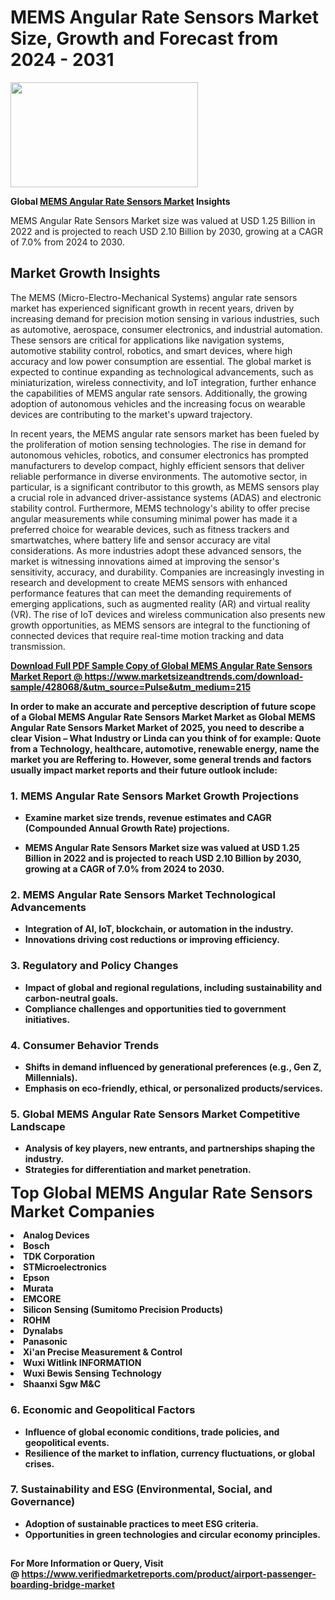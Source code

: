 <H1>MEMS Angular Rate Sensors Market Size, Growth and Forecast from 2024 - 2031</H1><img class="aligncenter size-medium wp-image-584254" src="https://thirdeyenews.in/wp-content/uploads/2024/09/Global-Market-Research-300x168.jpeg" alt="" width="300" height="168" /><p><strong>Global&nbsp;<a href="https://www.marketsizeandtrends.com/download-sample/428068/&amp;utm_source=Pulse&amp;utm_medium=215">MEMS Angular Rate Sensors Market</a> Insights</strong></p><p>MEMS Angular Rate Sensors Market size was valued at USD 1.25 Billion in 2022 and is projected to reach USD 2.10 Billion by 2030, growing at a CAGR of 7.0% from 2024 to 2030.</p><p><h2>Market Growth Insights</h2> <p>The MEMS (Micro-Electro-Mechanical Systems) angular rate sensors market has experienced significant growth in recent years, driven by increasing demand for precision motion sensing in various industries, such as automotive, aerospace, consumer electronics, and industrial automation. These sensors are critical for applications like navigation systems, automotive stability control, robotics, and smart devices, where high accuracy and low power consumption are essential. The global market is expected to continue expanding as technological advancements, such as miniaturization, wireless connectivity, and IoT integration, further enhance the capabilities of MEMS angular rate sensors. Additionally, the growing adoption of autonomous vehicles and the increasing focus on wearable devices are contributing to the market's upward trajectory.</p> <p><strong><a href="#"></a></strong></p> <p>In recent years, the MEMS angular rate sensors market has been fueled by the proliferation of motion sensing technologies. The rise in demand for autonomous vehicles, robotics, and consumer electronics has prompted manufacturers to develop compact, highly efficient sensors that deliver reliable performance in diverse environments. The automotive sector, in particular, is a significant contributor to this growth, as MEMS sensors play a crucial role in advanced driver-assistance systems (ADAS) and electronic stability control. Furthermore, MEMS technology's ability to offer precise angular measurements while consuming minimal power has made it a preferred choice for wearable devices, such as fitness trackers and smartwatches, where battery life and sensor accuracy are vital considerations. As more industries adopt these advanced sensors, the market is witnessing innovations aimed at improving the sensor's sensitivity, accuracy, and durability. Companies are increasingly investing in research and development to create MEMS sensors with enhanced performance features that can meet the demanding requirements of emerging applications, such as augmented reality (AR) and virtual reality (VR). The rise of IoT devices and wireless communication also presents new growth opportunities, as MEMS sensors are integral to the functioning of connected devices that require real-time motion tracking and data transmission.</p> <p><strong><a href="#"></p><p><span class=""><strong>Download Full PDF Sample Copy of Global MEMS Angular Rate Sensors Market Report</strong> @ <a href="https://www.marketsizeandtrends.com/download-sample/428068/&amp;utm_source=Pulse&amp;utm_medium=215" target="_blank">https://www.marketsizeandtrends.com/download-sample/428068/&amp;utm_source=Pulse&amp;utm_medium=215</a></span></p><p>In order to make an accurate and perceptive description of future scope of a Global&nbsp;MEMS Angular Rate Sensors Market Market as Global&nbsp;MEMS Angular Rate Sensors Market Market of 2025, you need to describe a clear Vision &ndash; What Industry or Linda can you think of for example: Quote from a Technology, healthcare, automotive, renewable energy, name the market you are Reffering to. However, some general trends and factors usually impact market reports and their future outlook include:</p><h3>1.&nbsp;<strong>MEMS Angular Rate Sensors Market Growth Projections</strong></h3><ul><li>Examine market size trends, revenue estimates and CAGR (Compounded Annual Growth Rate) projections.</li><li><p>MEMS Angular Rate Sensors Market size was valued at USD 1.25 Billion in 2022 and is projected to reach USD 2.10 Billion by 2030, growing at a CAGR of 7.0% from 2024 to 2030.</p></li></ul><h3>2.&nbsp;<strong>MEMS Angular Rate Sensors Market Technological Advancements</strong></h3><ul><li>Integration of AI, IoT, blockchain, or automation in the industry.</li><li>Innovations driving cost reductions or improving efficiency.</li></ul><h3>3.&nbsp;<strong>Regulatory and Policy Changes</strong></h3><ul><li>Impact of global and regional regulations, including sustainability and carbon-neutral goals.</li><li>Compliance challenges and opportunities tied to government initiatives.</li></ul><h3>4.&nbsp;<strong>Consumer Behavior Trends</strong></h3><ul><li>Shifts in demand influenced by generational preferences (e.g., Gen Z, Millennials).</li><li>Emphasis on eco-friendly, ethical, or personalized products/services.</li></ul><h3>5.&nbsp;<strong>Global MEMS Angular Rate Sensors Market Competitive Landscape</strong></h3><ul><li>Analysis of key players, new entrants, and partnerships shaping the industry.</li><li>Strategies for differentiation and market penetration.</li></ul><p data-pm-slice="1 1 []"><span style="color: inherit; font-family: inherit; font-size: 25px;">Top Global MEMS Angular Rate Sensors Market Companies</span></p><div class="" data-test-id=""><p><li>Analog Devices</li><li> Bosch</li><li> TDK Corporation</li><li> STMicroelectronics</li><li> Epson</li><li> Murata</li><li> EMCORE</li><li> Silicon Sensing (Sumitomo Precision Products)</li><li> ROHM</li><li> Dynalabs</li><li> Panasonic</li><li> Xi'an Precise Measurement & Control</li><li> Wuxi Witlink INFORMATION</li><li> Wuxi Bewis Sensing Technology</li><li> Shaanxi Sgw M&C</li></p></div><h3>6.&nbsp;<strong>Economic and Geopolitical Factors</strong></h3><ul><li>Influence of global economic conditions, trade policies, and geopolitical events.</li><li>Resilience of the market to inflation, currency fluctuations, or global crises.</li></ul><h3>7.&nbsp;<strong>Sustainability and ESG (Environmental, Social, and Governance)</strong></h3><ul><li>Adoption of sustainable practices to meet ESG criteria.</li><li>Opportunities in green technologies and circular economy principles.</li></ul><h2><strong style="font-size: 14px;">For More Information or Query, Visit @&nbsp;</strong><a style="background-color: #ffffff; font-size: 14px;" href="https://www.marketsizeandtrends.com/report/mems-angular-rate-sensors-market/" target="_blank">https://www.verifiedmarketreports.com/product/airport-passenger-boarding-bridge-market</a></h2>
